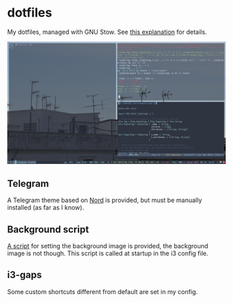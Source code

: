 # dotfiles

My dotfiles, managed with GNU Stow. See [this explanation](https://github.com/xero/dotfiles#how-it-works) for details.

![i3 with Nord theme screenshot](i3-nord-screenshot.png "i3 with Nord theme screenshot")

## Telegram

A Telegram theme based on [Nord](https://github.com/arcticicestudio/nord) is provided, but must be manually installed (as far as I know).

## Background script

[A script](bg/.fehbg) for setting the background image is provided, the background image is not though. This script is called at startup in the i3 config file.

## i3-gaps

Some custom shortcuts different from default are set in my config.

